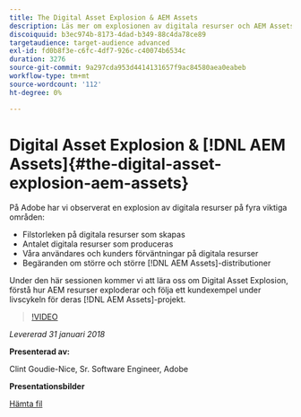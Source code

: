 ```yaml
---
title: The Digital Asset Explosion & AEM Assets
description: Läs mer om explosionen av digitala resurser och AEM Assets på Adobe.
discoiquuid: b3ec974b-8173-4dad-b349-88c4da78ce89
targetaudience: target-audience advanced
exl-id: fd0b8f3e-c6fc-4df7-926c-c40074b6534c
duration: 3276
source-git-commit: 9a297cda953d4414131657f9ac84580aea0eabeb
workflow-type: tm+mt
source-wordcount: '112'
ht-degree: 0%

---
```


# Digital Asset Explosion &amp; [!DNL AEM Assets]{#the-digital-asset-explosion-aem-assets}

På Adobe har vi observerat en explosion av digitala resurser på fyra viktiga områden:

* Filstorleken på digitala resurser som skapas
* Antalet digitala resurser som produceras
* Våra användares och kunders förväntningar på digitala resurser
* Begäranden om större och större [!DNL AEM Assets]-distributioner

Under den här sessionen kommer vi att lära oss om Digital Asset Explosion, förstå hur AEM resurser exploderar och följa ett kundexempel under livscykeln för deras [!DNL AEM Assets]-projekt.

>[!VIDEO](https://video.tv.adobe.com/v/21474/?quality=9)

*Levererad 31 januari 2018*

**Presenterad av:**

Clint Goudie-Nice, Sr. Software Engineer, Adobe

**Presentationsbilder**

[Hämta fil](assets/1+30+18+the+digital+asset+explosion+gems.pdf)
<!--
[Get back to the Overview](https://helpx.adobe.com/se/experience-manager/kt/eseminars/gems/aem-index.html)
-->
